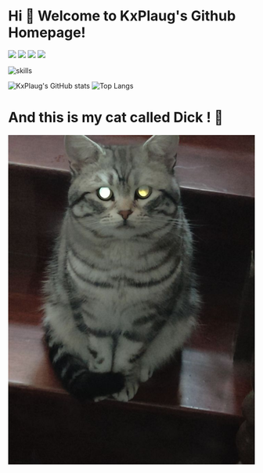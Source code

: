 # Hi 🎉 Welcome to KxPlaug's Github Homepage!

<img src="https://img.shields.io/static/v1?label=Program&message=Python&color=purple"/>
<img src="https://img.shields.io/static/v1?label=Program&message=Rust&color=red"/>
<img src="https://img.shields.io/static/v1?label=Program&message=TypeScript&color=green"/>
<img src="https://img.shields.io/static/v1?label=Program&message=Go&color=blue"/>

![skills](https://skillicons.dev/icons?i=rust,python,java,docker,git,github,html,js,linux,nodejs,regex,stackoverflow,ts,visualstudio,vscode,go)

<img src="https://github-readme-stats-one-bice.vercel.app/api?username=KxPlaug&count_private=true&theme=calm&show_icons=true&include_all_commits=true&role=OWNER,ORGANIZATION_MEMBER,COLLABORATOR" alt="KxPlaug's GitHub stats" height="185px" /> <img src="https://github-readme-stats-one-bice.vercel.app/api/top-langs/?username=Kxplaug&layout=compact&langs_count=8&theme=calm&role=OWNER,ORGANIZATION_MEMBER" alt="Top Langs" height="185px" />

# And this is my cat called Dick ! 🎉

![](image/cat.jpg)

